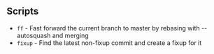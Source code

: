 ## Scripts

* `ff` - Fast forward the current branch to master by rebasing with --autosquash and merging
* `fixup` - Find the latest non-fixup commit and create a fixup for it
